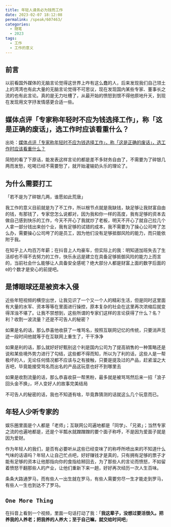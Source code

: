 ```yaml
---
title: 年轻人请务必为钱而工作
date: 2023-02-07 18:12:08
permalink: /speak/607463/
categories:
  - 随笔
  - 2023
tags:
  - 工作
  - 工作的意义
---
```


## 前言

以前看国外媒体的无脑言论觉得这世界上咋有这么蠢的人，后来发现我们自己领土上的湾湾也有此大量的无脑言论觉得不可思议，现在发现国内某些专家、董事长之流的也有此言论。真的是无力吐槽了，从最开始的愤怒到恨不得他原地升天，到现在发现用文字抒发情感更合适一些。

<!-- more -->

<InArticleAdsense
    data-ad-client="ca-pub-1725717718088510"
    data-ad-slot="7426219401">
</InArticleAdsense>

## 媒体点评「专家称年轻时不应为钱选择工作」，称「这是正确的废话」，选工作时应该看重什么？

出处：[媒体点评「专家称年轻时不应为钱选择工作」，称「这是正确的废话」，选工作时应该看重什么？](https://www.zhihu.com/question/581515189)

简短的看了下原话，能发表这样言论的都是差不多财务自由了，不需要为了碎银几两而发愁，吃喝已经不需要愁了，就开始灌输奶头乐的理论了。

## 为什么需要打工

「若不是为了碎银几两，谁愿如此荒唐」

我工作的意义目前就是为了不工作，所以根节点就是我缺钱，缺足够让我财富自由的钱，有那钱了，专家您怎么说都对，因为我和你一样的高度，我有足够的资本去做自己感到快乐的工作，今天不开心了我就炒了老板，明天不开心了就自己拉几个人拿一部分钱出来创个业，我有足够的试错的成本，我不需要为了操心公司垮了怎么办，需要操心公司垮了的是员工，因为他们没有足够抵御风险的能力，而只能依附于我。

在知乎上人均百万年薪；在抖音上人均豪车，但实际上的我：明知道加班失去了生活却也不得不去努力的工作，快乐永远是建立在具备足够抵御风险的能力上而言的，当前社会什么能够让人具备安全感呢？绝大部分人都是财富上面的数字后面的`0`的个数才是安心的前提吧。

## 是博眼球还是被资本入侵

近些年短视频的横空出世，让我见识了一个又一个人的精彩生活，但是同时这里面有大量的水军、资本等等在里面进行操控，原本复杂的社会在这里再次浓缩后就变得浑浊不堪了。让我不禁想到，这些所谓的专家们这样的言论获得了什么？名？利？收割一波流量？还是不可告人的秘密？

如果是名的话，那么恭喜他收获了一堆骂名，按照互联网记忆的传统，只要消声觅迹一段时间他就等于在互联网上重生了，干干净净

如果是利的话，那么就好好好甄别这个利是国内公司为了提高销售的一种策略还是说和某些境外势力进行了勾结，这些都不得而知，所以为了利的话，这些人是一帮极坏的人，无论任何情况都不应该与之有接触，只要是提及过的产品，赶紧溜之大吉吧，毕竟能接受骂名而出名的产品这玩意也好不到哪里去

如果是收割流量的话，那么恭喜收获一帮黑粉，最多就是被骂骂然后来一招「浪子回头金不换」，坏人变好人的故事完美结局

不可告人的秘密的话，我也不知道有啥，毕竟靠猜测的话就这么几个玩意而已。

## 年轻人少听专家的

娱乐圈里面是个人都是「老师」；互联网公司遍地都是「同学」、「兄弟」；当然专家之流的也遍地都是，还是个半瓢水就蹭蹭蹭的要个面子称呼，不是因为爱面子就是因为爱财。

作为年轻人的我们，是否有必要听从这些已经变味了的称呼所喷出来的不知道什么气味的话语吗？年轻人让自己忙点吧，好好赚钱才是真的，只有拥有足够的票子才能有足够的资本让他那指向你的食指给掰回去，为了那些人的言论而愤怒，不如留着愤怒干翻那些人的产业，让他们重新下来一趟，好好再次经历一次人生百味。

条条大路通罗马，而有些人一出生就在罗马，有些人需要穷尽一生才能走到罗马，有些人一生也到达不了罗马。

## `One More Thing`

在抖音上看到一个视频，里面一句话打动了我：「**我这辈子，没想过要活很久。把养我的人养老；把我养的人养大；至于自己嘛，就交给时间吧**」

<!-- ::: center
<video controls width="250">
    <source src="https://cdn.jsdelivr.net/gh/xingcxb/blog_img@blog1/随笔/1.mp4" type="video/mp4">
</video>
::: -->
<!-- ![这辈子](https://cdn.jsdelivr.net/gh/xingcxb/blog_img@blog1/随笔/1.mp4) -->